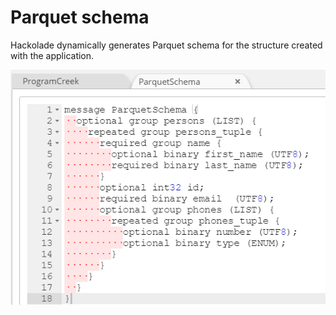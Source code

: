 # Parquet schema

Hackolade dynamically generates Parquet schema for the structure created with the application.

![Parquet forward-engineering](<lib/Parquet%20forward-engineering.png>)
